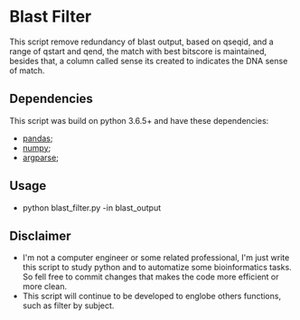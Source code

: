# Blast Filter

This script remove redundancy of blast output, based on qseqid, and a range of qstart and qend, the match with best bitscore is maintained, besides that, a column called sense its created to indicates the DNA sense of match.

## Dependencies

This script was build on python 3.6.5+ and have these dependencies:

- [pandas](https://pandas.pydata.org/);
- [numpy](https://numpy.org/);
- [argparse](https://docs.python.org/3/library/argparse.html);

## Usage

- python blast_filter.py -in blast_output

## Disclaimer

- I'm not a computer engineer or some related professional, I'm just write this script to study python and to automatize some bioinformatics tasks. So fell free to commit changes that makes the code more efficient or more clean.
- This script will continue to be developed to englobe others functions, such as filter by subject.
